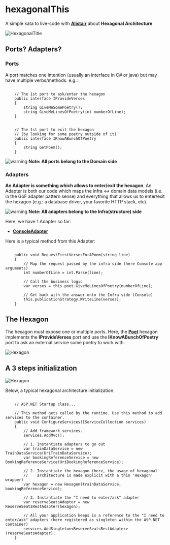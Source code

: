 # hexagonalThis
A simple kata to live-code with [__Alistair__](http://alistair.cockburn.us/) about __Hexagonal Architecture__


![HexagonalTitle](https://github.com/tpierrain/hexagonalThis/blob/confCallWithAlistair/HexagonalInANutshell.png?raw=true)


## Ports? Adapters?

### Ports
A port matches one intention (usually an interface in C# or java) but may have multiple verbs/methods. e.g.:

````CSharp

    // The 1st port to ask/enter the hexagon
    public interface IProvideVerses
    {
        string GiveMeSomePoetry();
        string GiveMeLinesOfPoetry(int numberOfLine);
    }


    // The 1st port to exit the hexagon 
    // (by looking for some poetry outside of it)
    public interface IKnowABunchOfPoetry
    {
        string GetPoem();
    }

````


![warning](https://github.com/tpierrain/hexagonalThis/blob/confCallWithAlistair/warning.png?raw=true)  __Note: All ports belong to the Domain side__


### Adapters
__An Adapter is something which allows to enter/exit the hexagon__. An Adapter is both our code which maps the infra <-> domain data models (i.e. in the GoF adapter pattern sense) and everything that allows us to enter/exit the hexagon (e.g.: a database driver, your favorite HTTP stack, etc).

![warning](https://github.com/tpierrain/hexagonalThis/blob/confCallWithAlistair/warning.png?raw=true)  __Note: All adapters belong to the Infra(structure) side__



Here, we have 1 Adapter so far:
 - [__ConsoleAdapter__](https://github.com/tpierrain/hexagonalThis/blob/confCallWithAlistair/HexagonalThis.Console/Adapters/ConsoleAdapter.cs)

Here is a typical method from this Adapter:

````CSharp

    public void RequestFirstVersesForAPoem(string line)
    {
        // Map the request passed by the infra side (here Console app arguments)
        int numberOfLine = int.Parse(line);

        // Call the business logic
        var verses = this.poet.GiveMeLinesOfPoetry(numberOfLine);

        // Get back with the answer onto the Infra side (Console)
        this.publicationStrategy.WriteLine(verses);
    }

````

## The Hexagon

The hexagon must expose one or multiple ports. Here, the [__Poet__](https://github.com/tpierrain/hexagonalThis/blob/confCallWithAlistair/HexagonalThis.Domain/Poet.cs#L13) hexagon implements the __IProvideVerses__ port and use the __IKnowABunchOfPoetry__ port to ask an external service some poetry to work with.

![Hexagon](https://github.com/tpierrain/hexagonalThis/blob/confCallWithAlistair/HexagonalThis.png?raw=true)


## A 3 steps initialization

![Hexagon](https://github.com/tpierrain/hexagonalThis/blob/confCallWithAlistair/A3StepsInitialization.PNG?raw=true)

Below, a typical hexagonal architecture initialization:


````CSharp

    // ASP.NET Startup class...

    // This method gets called by the runtime. Use this method to add services to the container.
    public void ConfigureServices(IServiceCollection services)
    {
        // Add framework services.
        services.AddMvc();

        // 1. Instantiate adapters to go out
        var trainDataService = new TrainDataService(UriTrainDataService);
        var bookingReferenceService = new BookingReferenceService(UriBookingReferenceService);

        // 2. Instantiate the hexagon (here, the usage of hexagonal 
        //    architecture is made explicit with a thin 'Hexagon' wrapper)
        var hexagon = new Hexagon(trainDataService, bookingReferenceService);

        // 3. Instantiate the "I need to enter/ask" adapter
        var reserveSeatsAdapter = new ReserveSeatsRestAdapter(hexagon);

        // All your application keeps is a reference to the "I need to enter/ask" adapters (here registered as singleton within the ASP.NET container)
        services.AddSingleton<ReserveSeatsRestAdapter>(reserveSeatsAdapter);
    }

````
